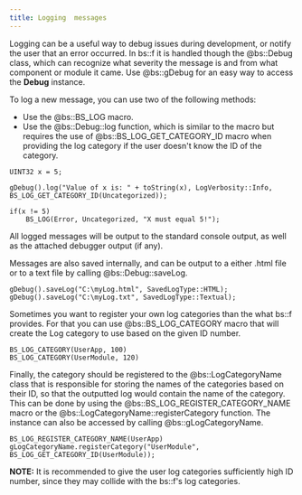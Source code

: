 ```yaml
---
title: Logging	messages
---
```

Logging can be a useful way to debug issues during development, or notify the user that an error occurred. In bs::f it is handled though the @bs::Debug class, which can recognize what severity the message is and from what component or module it came. Use @bs::gDebug for an easy way to access the **Debug** instance.

To log a new message, you can use two of the following methods:
 - Use the @bs::BS_LOG macro.
 - Use the @bs::Debug::log function, which is similar to the macro but requires the use of @bs::BS_LOG_GET_CATEGORY_ID macro when providing the log category if the user doesn't know the ID of the category.
 
~~~~~~~~~~~~~{.cpp}
UINT32 x = 5;

gDebug().log("Value of x is: " + toString(x), LogVerbosity::Info, BS_LOG_GET_CATEGORY_ID(Uncategorized));

if(x != 5)
	BS_LOG(Error, Uncategorized, "X must equal 5!");
~~~~~~~~~~~~~

All logged messages will be output to the standard console output, as well as the attached debugger output (if any).

Messages are also saved internally, and can be output to a either .html file or to a text file by calling @bs::Debug::saveLog.

~~~~~~~~~~~~~{.cpp}
gDebug().saveLog("C:\myLog.html", SavedLogType::HTML);
gDebug().saveLog("C:\myLog.txt", SavedLogType::Textual);
~~~~~~~~~~~~~

Sometimes you want to register your own log categories than the what bs::f provides. For that you can use @bs::BS_LOG_CATEGORY macro that will create the Log category to use based on the given ID number.

~~~~~~~~~~~~~{.cpp}
BS_LOG_CATEGORY(UserApp, 100)
BS_LOG_CATEGORY(UserModule, 120)
~~~~~~~~~~~~~

Finally, the category should be registered to the @bs::LogCategoryName class that is responsible for storing the names of the categories based on their ID, so that the outputted log would contain the name of the category. This can be done by using the @bs::BS_LOG_REGISTER_CATEGORY_NAME macro or the @bs::LogCategoryName::registerCategory function. The instance can also be accessed by calling @bs::gLogCategoryName.

~~~~~~~~~~~~~{.cpp}
BS_LOG_REGISTER_CATEGORY_NAME(UserApp)
gLogCategoryName.registerCategory("UserModule", BS_LOG_GET_CATEGORY_ID(UserModule));
~~~~~~~~~~~~~

**NOTE:** It is recommended to give the user log categories sufficiently high ID number, since they may collide with the bs::f's log categories.
